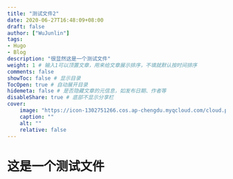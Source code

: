 ```yaml
---
title: "测试文件2"
date: 2020-06-27T16:48:09+08:00
draft: false
author: ["WuJunlin"]
tags: 
- Hugo
- Blog
description: "很显然这是一个测试文件"
weight: 1 # 输入1可以顶置文章，用来给文章展示排序，不填就默认按时间排序
comments: false
showToc: false # 显示目录
TocOpen: true # 自动展开目录
hidemeta: false # 是否隐藏文章的元信息，如发布日期、作者等
disableShare: true # 底部不显示分享栏
cover:
    image: "https://icon-1302751266.cos.ap-chengdu.myqcloud.com/cloud.png"
    caption: ""
    alt: ""
    relative: false
---
```

# 这是一个测试文件
